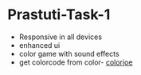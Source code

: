 # Prastuti-Task-1

- Responsive in all devices
- enhanced ui
- color game with sound effects
- get colorcode from color- [colorjoe](https://github.com/bebraw/colorjoe)
